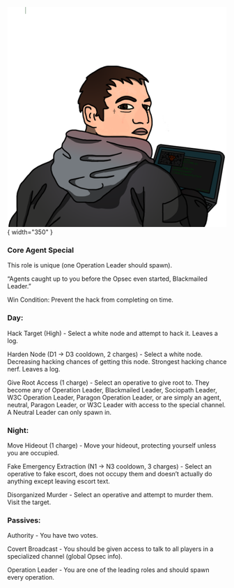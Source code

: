 ![blackmailedleader.png](Images/blackmailedleader.png){ width="350" }

### **Core Agent Special**

This role is unique (one Operation Leader should spawn).

“Agents caught up to you before the Opsec even started, Blackmailed Leader.”

Win Condition: Prevent the hack from completing on time.

### **Day:**

Hack Target (High) - Select a white node and attempt to hack it. Leaves a log.

Harden Node (D1 -> D3 cooldown, 2 charges) - Select a white node. Decreasing hacking chances of getting this node. Strongest hacking chance nerf. Leaves a log.

Give Root Access (1 charge) - Select an operative to give root to. They become any of Operation Leader, Blackmailed Leader, Sociopath Leader, W3C Operation Leader, Paragon Operation Leader, or are simply an agent, neutral, Paragon Leader, or W3C Leader with access to the special channel. A Neutral Leader can only spawn in.

### **Night:**

Move Hideout (1 charge) - Move your hideout, protecting yourself unless you are occupied.

Fake Emergency Extraction (N1 -> N3 cooldown, 3 charges) - Select an operative to fake escort, does not occupy them and doesn’t actually do anything except leaving escort text.

Disorganized Murder - Select an operative and attempt to murder them. Visit the target.

### **Passives:**

Authority - You have two votes.

Covert Broadcast - You should be given access to talk to all players in a specialized channel (global Opsec info).

Operation Leader - You are one of the leading roles and should spawn every operation.